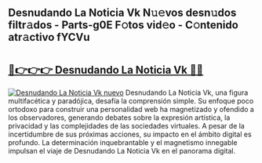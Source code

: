 ## Desnudando La Noticia Vk N𝚞𝚎vos desn𝚞dos filtr𝚊dos - Parts-g0E F𝚘tos vid𝚎o - C𝚘ntenido atr𝚊ctivo fYCVu

# <h2><a href="http://mb9y8p.tromn.icu/?c=Desnudando+La+Noticia+Vk">🔗👉👉👉 Desnudando La Noticia Vk 🔗🔗</a></h2>

[![Desnudando La Noticia Vk nuevo](https://i.imgur.com/pEAQMta.gif)](http://mb9y8p.tromn.icu/?c=Desnudando+La+Noticia+Vk)
Desnudando La Noticia Vk, una figura multifacética y paradójica, desafía la comprensión simple. Su enfoque poco ortodoxo para construir una personalidad web ha magnetizado y ofendido a los observadores, generando debates sobre la expresión artística, la privacidad y las complejidades de las sociedades virtuales. A pesar de la incertidumbre de sus próximas acciones, su impacto en el ámbito digital es profundo. La determinación inquebrantable y el magnetismo innegable impulsan el viaje de Desnudando La Noticia Vk en el panorama digital.
